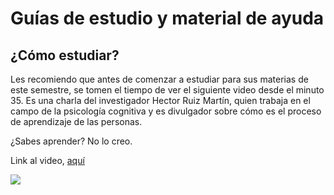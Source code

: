 # Guías de estudio y material de ayuda

## ¿Cómo estudiar?

Les recomiendo que antes de comenzar a estudiar para sus materias de este semestre, se tomen el tiempo de ver el siguiente video desde el minuto 35. Es una charla del investigador Hector Ruiz Martín, quien trabaja en el campo de la psicología cognitiva y es divulgador sobre cómo es el proceso de aprendizaje de las personas.

¿Sabes aprender? No lo creo.

Link al video, [aquí](https://www.youtube.com/watch?v=MI-oDMh9dJs)

[![](http://img.youtube.com/vi/MI-oDMh9dJs/1.jpg)](http://www.youtube.com/watch?v=MI-oDMh9dJs)
